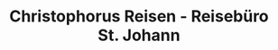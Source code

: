 ---
title: "Christophorus Reisen - Reisebüro St. Johann"
url: /st-johann-in-tirol/christophorus-reisen-reisebuero-st-johann/
shop: Reisebüro
---